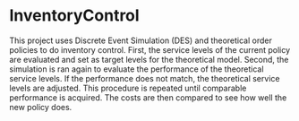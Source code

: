 # InventoryControl
This project uses Discrete Event Simulation (DES) and theoretical order policies to do inventory control. First, the service levels of the current policy are evaluated and set as target levels for the theoretical model. Second, the simulation is ran again to evaluate the performance of the theoretical service levels. If the performance does not match, the theoretical service levels are adjusted. This procedure is repeated until comparable performance is acquired. The costs are then compared to see how well the new policy does. 
